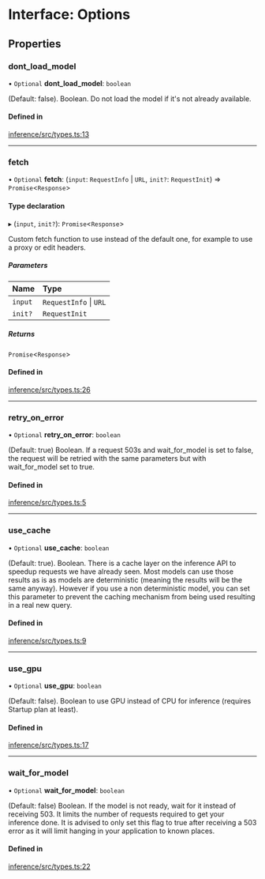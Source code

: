 # Interface: Options

## Properties

### dont\_load\_model

• `Optional` **dont\_load\_model**: `boolean`

(Default: false). Boolean. Do not load the model if it's not already available.

#### Defined in

[inference/src/types.ts:13](https://github.com/huggingface/huggingface.js/blob/main/packages/inference/src/types.ts#L13)

___

### fetch

• `Optional` **fetch**: (`input`: `RequestInfo` \| `URL`, `init?`: `RequestInit`) => `Promise`<`Response`\>

#### Type declaration

▸ (`input`, `init?`): `Promise`<`Response`\>

Custom fetch function to use instead of the default one, for example to use a proxy or edit headers.

##### Parameters

| Name | Type |
| :------ | :------ |
| `input` | `RequestInfo` \| `URL` |
| `init?` | `RequestInit` |

##### Returns

`Promise`<`Response`\>

#### Defined in

[inference/src/types.ts:26](https://github.com/huggingface/huggingface.js/blob/main/packages/inference/src/types.ts#L26)

___

### retry\_on\_error

• `Optional` **retry\_on\_error**: `boolean`

(Default: true) Boolean. If a request 503s and wait_for_model is set to false, the request will be retried with the same parameters but with wait_for_model set to true.

#### Defined in

[inference/src/types.ts:5](https://github.com/huggingface/huggingface.js/blob/main/packages/inference/src/types.ts#L5)

___

### use\_cache

• `Optional` **use\_cache**: `boolean`

(Default: true). Boolean. There is a cache layer on the inference API to speedup requests we have already seen. Most models can use those results as is as models are deterministic (meaning the results will be the same anyway). However if you use a non deterministic model, you can set this parameter to prevent the caching mechanism from being used resulting in a real new query.

#### Defined in

[inference/src/types.ts:9](https://github.com/huggingface/huggingface.js/blob/main/packages/inference/src/types.ts#L9)

___

### use\_gpu

• `Optional` **use\_gpu**: `boolean`

(Default: false). Boolean to use GPU instead of CPU for inference (requires Startup plan at least).

#### Defined in

[inference/src/types.ts:17](https://github.com/huggingface/huggingface.js/blob/main/packages/inference/src/types.ts#L17)

___

### wait\_for\_model

• `Optional` **wait\_for\_model**: `boolean`

(Default: false) Boolean. If the model is not ready, wait for it instead of receiving 503. It limits the number of requests required to get your inference done. It is advised to only set this flag to true after receiving a 503 error as it will limit hanging in your application to known places.

#### Defined in

[inference/src/types.ts:22](https://github.com/huggingface/huggingface.js/blob/main/packages/inference/src/types.ts#L22)
